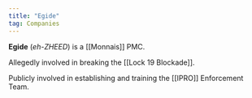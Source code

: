 ```yaml
---
title: "Egide"
tag: Companies
---
```


**Egide** (*eh-ZHEED*) is a [[Monnais]] PMC. 

Allegedly involved in breaking the [[Lock 19 Blockade]].

Publicly involved in establishing and training the [[IPRO]] Enforcement Team.
